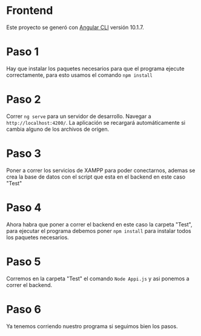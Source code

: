 # Frontend
Este proyecto se generó con [Angular CLI](https://github.com/angular/angular-cli) versión 10.1.7.

# Paso 1
Hay que instalar los paquetes necesarios para que el programa ejecute correctamente, para esto usamos el comando `npm install`

# Paso 2 
Correr `ng serve` para un servidor de desarrollo. Navegar a `http://localhost:4200/`. La aplicación se recargará automáticamente si cambia alguno de los archivos de origen.

# Paso 3
Poner a correr los servicios de XAMPP para poder conectarnos, ademas se crea la base de datos con el script que esta en el backend en este caso "Test"

# Paso 4
Ahora habra que poner a correr el backend en este caso la carpeta "Test", para ejecutar el programa debemos poner `npm install` para instalar todos los paquetes necesarios.

# Paso 5
Corremos en la carpeta "Test" el comando `Node Appi.js` y asi ponemos a correr el backend.

# Paso 6
Ya tenemos corriendo nuestro programa si seguimos bien los pasos.
